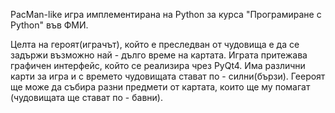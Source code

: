 PacMan-like игра имплементирана на Python за курса "Програмиране с Python" във
ФМИ.

Целта на героят(играчът), който е преследван от чудовища e да се задържи
възможно най - дълго време на картатa. Играта притежава графичен интерфейс,
който се реализира чрез PyQt4. Има различни карти за игра и с времето чудовищата стават по - силни(бързи).
Геероят ще може да събира разни предмети от картата, които ще му помагат (чудовищата ще стават по - бавни).
